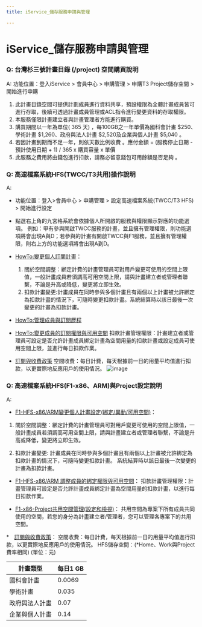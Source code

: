 ```yaml
---
title: iService_儲存服務申請與管理

---
```



# iService_儲存服務申請與管理

### Q: 台灣杉三號計畫目錄 (/project) 空間購買說明 
A:
功能位置：登入iService > 會員中心 > 申購管理 > 申購T3 Project儲存空間 > 開始進行申購
1. 此計畫目錄空間可提供計劃成員進行資料共享，預設權限為全體計畫成員皆可進行存取，後續可透過計畫成員管理或ACL指令進行變更資料的存取權限。
2. 本服務僅限計畫建立者與計畫管理者方能進行購買。
3. 購買期間以一年為單位( 365 天) ，每100GB之一年單價為國科會計畫 $250、學術計畫 $1,260、政府與法人計畫 $2,520及企業與個人計畫 $5,040 。
4. 若因計畫到期而不足一年，則依天數比例收費 。應付金額 = (服務停止日期 - 預計使用日期 + 1) / 365 x 購買容量 x 單價
5. 此服務之費用將由錢包進行扣款，請務必留意錢包可用餘額是否足夠 。


### Q: 高速檔案系統HFS(TWCC/T3共用)操作說明 
A:
* 功能位置：登入>會員中心 > 申購管理 > 設定高速檔案系統(TWCC/T3 HFS) > 開始進行設定
* 點選右上角的九宮格系統會依據個人所開啟的服務與權限顯示對應的功能選項。
例如：甲有參與開啟TWCC服務的計畫，並且擁有管理權限，則功能選項將會出現A與D；若參與的計畫有開啟TWCC與F1服務，並且擁有管理權限，則右上方的功能選項將會出現A到D。

* [HowTo:變更個人訂閱計畫](https://man.twcc.ai/@twccdocs/doc-hfs-main-zh/https%3A%2F%2Fman.twcc.ai%2F%40twccdocs%2Fhowto-hfs-change-personal-subscription-zh)：
    1. 關於空間調整：綁定計費的計畫管理員可對用戶變更可使用的空間上限值，一般計畫成員若須調高可用空間上限，請與計畫建立者或管理者聯繫，不論是升高或降低，變更將立即生效。
    2. 扣款計畫變更:計畫成員在同時參與多個計畫且有兩個以上計畫被允許綁定為扣款計畫的情況下，可隨時變更扣款計畫。系統結算時以該日最後一次變更的計畫為扣款計畫。

* [HowTo:管理成員與訂閱歷程](https://man.twcc.ai/@twccdocs/doc-hfs-main-zh/https%3A%2F%2Fman.twcc.ai%2F%40twccdocs%2Fhowto-hfs-manage-member-subscription-zh)

* [HowTo:變更成員的訂閱權限與可用空間](https://man.twcc.ai/@twccdocs/doc-hfs-main-zh/https%3A%2F%2Fman.twcc.ai%2F%40twccdocs%2Fhowto-hfs-change-member-subscription-zh)
扣款計畫管理權限：計畫建立者或管理員可設定是否允許計畫成員綁定計畫為空間用量的扣款計畫或設定成員可使用空間上限，並進行每日扣款作業。

* [訂閱與收費政策](https://man.twcc.ai/@twccdocs/doc-hfs-main-zh/https%3A%2F%2Fman.twcc.ai%2F%40twccdocs%2Fguide-hfs-subscription-and-billing-policies-zh)
空間收費：每日計費，每天根據前一日的用量平均值進行扣款，以更實際地反應用戶的使用情況。
![image](https://hackmd.io/_uploads/S1bGW3K-ge.png)


### Q: 高速檔案系統HFS(F1-x86、ARM)與Project設定說明 
A:
* [F1-HFS-x86/ARM變更個人計畫設定(綁定/異動/可用空間)](https://man.twcc.ai/@f1-manual/iService#F1-HFS-x86ARM%E8%AE%8A%E6%9B%B4%E5%80%8B%E4%BA%BA%E8%A8%88%E7%95%AB%E8%A8%AD%E5%AE%9A%E7%B6%81%E5%AE%9A%E7%95%B0%E5%8B%95%E5%8F%AF%E7%94%A8%E7%A9%BA%E9%96%93)：

1. 關於空間調整：綁定計費的計畫管理員可對用戶變更可使用的空間上限值，一般計畫成員若須調高可用空間上限，請與計畫建立者或管理者聯繫，不論是升高或降低，變更將立即生效。

2. 扣款計畫變更: 計畫成員在同時參與多個計畫且有兩個以上計畫被允許綁定為扣款計畫的情況下，可隨時變更扣款計畫。 系統結算時以該日最後一次變更的計畫為扣款計畫。


* [F1-HFS-x86/ARM 調整成員的綁定權限與可用空間](https://man.twcc.ai/@f1-manual/iService#F1-HFS-x86ARM-%E8%AA%BF%E6%95%B4%E6%88%90%E5%93%A1%E7%9A%84%E7%B6%81%E5%AE%9A%E6%AC%8A%E9%99%90%E8%88%87%E5%8F%AF%E7%94%A8%E7%A9%BA%E9%96%93)：
扣款計畫管理權限：計畫管理員可設定是否允許計畫成員綁定計畫為空間用量的扣款計畫，以進行每日扣款作業。


* [F1-x86-Project共用空間管理(設定和檢視)](https://man.twcc.ai/@f1-manual/iService#F1-x86-Project%E5%85%B1%E7%94%A8%E7%A9%BA%E9%96%93%E7%AE%A1%E7%90%86%E8%A8%AD%E5%AE%9A%E5%92%8C%E6%AA%A2%E8%A6%96)：
共用空間為專案下所有成員共同使用的空間，若您的身分為計畫建立者/管理者，您可以管理各專案下的共用空間。


*　[訂閱與收費政策](https://man.twcc.ai/@f1-manual/BJCsa5RSA#%E7%A9%BA%E9%96%93%E9%A1%8D%E5%BA%A6)：
空間收費：每日計費，每天根據前一日的用量平均值進行扣款，以更實際地反應用戶的使用情況。
HFS儲存空間：(*Home、Work與Project 費率相同) (單位：元)

| 計畫類型  | 每日1 GB | 
| -------- | -------- | 
| 國科會計畫    | 0.0069 | 
| 學術計畫      | 0.035  | 
| 政府與法人計畫 | 0.07  | 
| 企業與個人計畫 | 0.14  |


